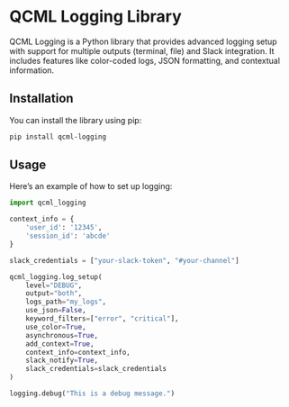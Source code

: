 # QCML Logging Library

QCML Logging is a Python library that provides advanced logging setup with support for multiple outputs (terminal, file) and Slack integration. It includes features like color-coded logs, JSON formatting, and contextual information.

## Installation

You can install the library using pip:

```bash
pip install qcml-logging
```

## Usage

Here’s an example of how to set up logging:

```python
import qcml_logging

context_info = {
    'user_id': '12345',
    'session_id': 'abcde'
}

slack_credentials = ["your-slack-token", "#your-channel"]

qcml_logging.log_setup(
    level="DEBUG",
    output="both",
    logs_path="my_logs",
    use_json=False,
    keyword_filters=["error", "critical"],
    use_color=True,
    asynchronous=True,
    add_context=True,
    context_info=context_info,
    slack_notify=True,
    slack_credentials=slack_credentials
)

logging.debug("This is a debug message.")
```